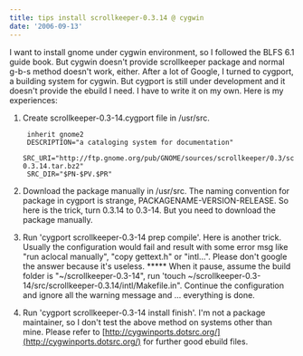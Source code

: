 ```yaml
---
title: tips install scrollkeeper-0.3.14 @ cygwin
date: '2006-09-13'
---
```

I want to install gnome under cygwin environment, so I followed the BLFS 6.1 guide book. But cygwin doesn't provide scrollkeeper package and normal g-b-s method doesn't work, either. After a lot of Google, I turned to cygport, a building system for cygwin. But cygport is still under development and it doesn't provide the ebuild I need. I have to write it on my own. Here is my experiences:

1. Create scrollkeeper-0.3-14.cygport file in /usr/src.

		inherit gnome2
		DESCRIPTION="a cataloging system for documentation"
		SRC_URI="http://ftp.gnome.org/pub/GNOME/sources/scrollkeeper/0.3/scrollkeeper-0.3.14.tar.bz2"
		SRC_DIR="$PN-$PV.$PR"

2. Download the package manually in /usr/src.
The naming convention for package in cygport is strange, PACKAGENAME-VERSION-RELEASE. So here is the trick, turn 0.3.14 to 0.3-14. But you need to download the package manually.

3. Run 'cygport scrollkeeper-0.3-14 prep compile'.
Here is another trick. Usually the configuration would fail and result with some error msg like "run aclocal manually", "copy gettext.h" or "intl...". Please don't google the answer because it's useless. ***** When it pause, assume the build folder is "~/scrollkeeper-0.3-14", run 'touch ~/scrollkeeper-0.3-14/src/scrollkeeper-0.3.14/intl/Makefile.in". Continue the configuration and ignore all the warning message and ... everything is done.

4. Run 'cygport scrollkeeper-0.3-14 install finish'.
I'm not a package maintainer, so I don't test the above method on systems other than mine. Please refer to [http://cygwinports.dotsrc.org/](http://cygwinports.dotsrc.org/) for further good ebuild files.